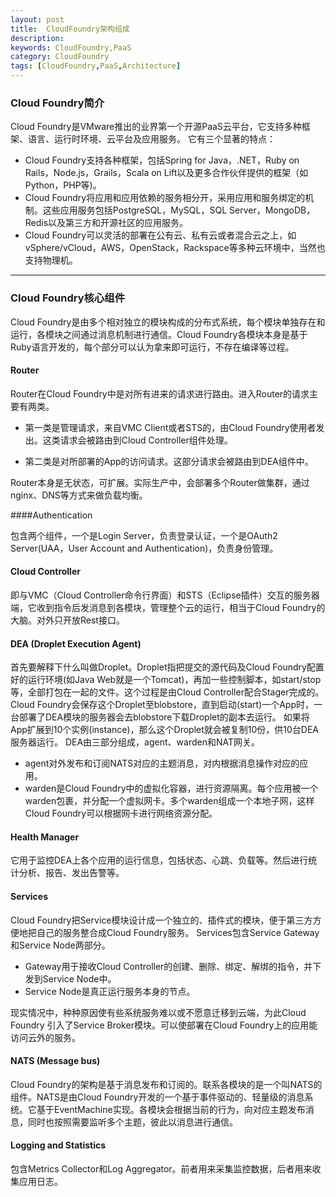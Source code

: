 ```yaml
---
layout: post
title:  CloudFoundry架构组成
description: 
keywords: CloudFoundry,PaaS
category: CloudFoundry
tags: [CloudFoundry,PaaS,Architecture]
---
```


### Cloud Foundry简介

Cloud Foundry是VMware推出的业界第一个开源PaaS云平台，它支持多种框架、语言、运行时环境、云平台及应用服务。
它有三个显著的特点：

* Cloud Foundry支持各种框架，包括Spring for Java，.NET，Ruby on Rails，Node.js，Grails，Scala on Lift以及更多合作伙伴提供的框架（如Python，PHP等)。
* Cloud Foundry将应用和应用依赖的服务相分开，采用应用和服务绑定的机制。这些应用服务包括PostgreSQL，MySQL，SQL Server，MongoDB，Redis以及第三方和开源社区的应用服务。
* Cloud Foundry可以灵活的部署在公有云、私有云或者混合云之上，如vSphere/vCloud，AWS，OpenStack，Rackspace等多种云环境中，当然也支持物理机。

<!-- more -->

----

### Cloud Foundry核心组件

Cloud Foundry是由多个相对独立的模块构成的分布式系统，每个模块单独存在和运行，各模块之间通过消息机制进行通信。Cloud Foundry各模块本身是基于Ruby语言开发的，每个部分可以认为拿来即可运行，不存在编译等过程。

#### Router

Router在Cloud Foundry中是对所有进来的请求进行路由。进入Router的请求主要有两类。

* 第一类是管理请求，来自VMC Client或者STS的，由Cloud Foundry使用者发出。这类请求会被路由到Cloud Controller组件处理。

* 第二类是对所部署的App的访问请求。这部分请求会被路由到DEA组件中。

Router本身是无状态，可扩展。实际生产中，会部署多个Router做集群，通过nginx、DNS等方式来做负载均衡。

####Authentication

包含两个组件，一个是Login Server，负责登录认证，一个是OAuth2 Server(UAA，User Account and Authentication)，负责身份管理。

#### Cloud Controller

即与VMC（Cloud Controller命令行界面）和STS（Eclipse插件）交互的服务器端，它收到指令后发消息到各模块，管理整个云的运行，相当于Cloud Foundry的大脑。对外只开放Rest接口。

#### DEA (Droplet Execution Agent)

首先要解释下什么叫做Droplet。Droplet指把提交的源代码及Cloud Foundry配置好的运行环境(如Java Web就是一个Tomcat)，再加一些控制脚本，如start/stop等，全部打包在一起的文件。这个过程是由Cloud Controller配合Stager完成的。Cloud Foundry会保存这个Droplet至blobstore，直到启动(start)一个App时，一台部署了DEA模块的服务器会去blobstore下载Droplet的副本去运行。
如果将App扩展到10个实例(instance)，那么这个Droplet就会被复制10份，供10台DEA服务器运行。
DEA由三部分组成，agent、warden和NAT网关。

* agent对外发布和订阅NATS对应的主题消息，对内根据消息操作对应的应用。
* warden是Cloud Foundry中的虚拟化容器，进行资源隔离。每个应用被一个warden包裹，并分配一个虚拟网卡。多个warden组成一个本地子网，这样Cloud Foundry可以根据网卡进行网络资源分配。

#### Health Manager

它用于监控DEA上各个应用的运行信息，包括状态、心跳、负载等。然后进行统计分析、报告、发出告警等。

#### Services

Cloud Foundry把Service模块设计成一个独立的、插件式的模块，便于第三方方便地把自己的服务整合成Cloud Foundry服务。
Services包含Service Gateway和Service Node两部分。

* Gateway用于接收Cloud Controller的创建、删除、绑定、解绑的指令，并下发到Service Node中。
* Service Node是真正运行服务本身的节点。

现实情况中，种种原因使有些系统服务难以或不愿意迁移到云端，为此Cloud Foundry 引入了Service Broker模块。可以使部署在Cloud Foundry上的应用能访问云外的服务。

#### NATS (Message bus)

Cloud Foundry的架构是基于消息发布和订阅的。联系各模块的是一个叫NATS的组件。NATS是由Cloud Foundry开发的一个基于事件驱动的、轻量级的消息系统。它基于EventMachine实现。各模块会根据当前的行为，向对应主题发布消息，同时也按照需要监听多个主题，彼此以消息进行通信。

#### Logging and Statistics

包含Metrics Collector和Log Aggregator。前者用来采集监控数据，后者用来收集应用日志。



